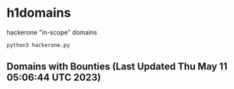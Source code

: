 # h1domains
hackerone "in-scope" domains

`python3 hackerone.py`
## Domains with Bounties (Last Updated Thu May 11 05:06:44 UTC 2023)
```

```
